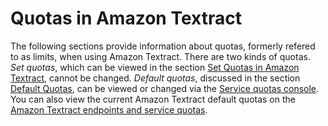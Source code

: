 # Quotas in Amazon Textract<a name="limits"></a>

The following sections provide information about quotas, formerly refered to as limits, when using Amazon Textract\. There are two kinds of quotas\. *Set quotas*, which can be viewed in the section [Set Quotas in Amazon Textract](limits-document.md), cannot be changed\. *Default quotas*, discussed in the section [Default Quotas](limits-quotas-explained.md), can be viewed or changed via the [Service quotas console](https://console.aws.amazon.com/servicequotas)\. You can also view the current Amazon Textract default quotas on the [Amazon Textract endpoints and service quotas](https://docs.aws.amazon.com/general/latest/gr/textract.html)\.